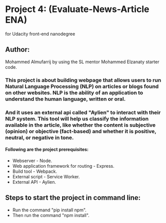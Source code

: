 # Project 4: (Evaluate-News-Article ENA)

for Udacity front-end nanodegree


## Author: 
Mohammed Almufarrij by using the SL mentor Mohammed Elzanaty starter code.

### This project is about building webpage that allows users to run Natural Language Processing (NLP) on articles or blogs found on other websites. NLP is the ability of an application to understand the human language, written or oral.

### And it uses an external api called "Aylien" to interact with their NLP system. This tool will help us classify the information available in the article, like whether the content is subjective (opinion) or objective (fact-based) and whether it is positive, neutral, or negative in tone.


#### Following are the project prerequisites:

* Webserver - Node.
* Web application framework for routing - Express.
* Build tool - Webpack.
* External script - Service Worker.
* External API - Aylien.

## Steps to start the project in command line:
* Run the command "pip install npm".
* Then run the command "npm install".
